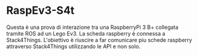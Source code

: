 # RaspEv3-S4t

Questa è una prova di interazione tra una RaspberryPi 3 B+ collegata tramite ROS ad un Lego Ev3. La scheda raspberry è connessa a Stack4Things. L'obiettivo è riuscire a far comunicare piu schede raspberry attraverso Stack4Things utilizzando le API e non solo.
